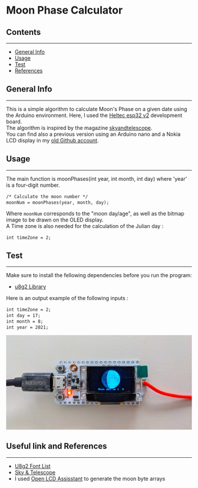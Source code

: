 # Moon Phase Calculator

## Contents
***
- [General Info](#general-info)
- [Usage](#usage)
- [Test](#test)
- [References](#useful-link-and-references)






## General Info
***
This is a simple algorithm to calculate Moon's Phase on a given date using the Arduino environment. Here, I used the [Heltec esp32 v2](https://heltec.org/project/wifi-lora-32/) development board.   
The algorithm is inspired by the magazine [skyandtelescope](https://skyandtelescope.org/wp-content/plugins/observing-tools/moonphase/moon.html).   
You can find also a previous version using an Arduino nano and a Nokia LCD display in my [old Github account](https://github.com/TorLab/MoonPhaseCalculation).

## Usage
***
The main function is moonPhases(int year, int month, int day) where 'year' is a four-digit number.
```
/* Calculate the moon number */
moonNum = moonPhases(year, month, day);
```
Where ``moonNum`` corresponds to the "moon day/age", as well as the bitmap image to be drawn on the OLED display.   
A Time zone is also needed for the calculation of the Julian day : 
```
int timeZone = 2;
```


## Test
***
Make sure to install the fellowing dependencies before you run the program:
* [u8g2 Library](https://github.com/olikraus/u8g2/wiki)   

Here is an output example of the following inputs :
```
int timeZone = 2;
int day = 17;
int month = 8;
int year = 2021;
```

![Image text](./images/Test_Moon_Phase.jpg)



## Useful link and References
***

- [U8g2 Font List](https://github.com/olikraus/u8g2/wiki/fntlist8#5-pixel-height)
- [Sky & Telescope](https://skyandtelescope.org/wp-content/plugins/observing-tools/moonphase/moon.html)
- I used [Open LCD Assisstant](https://github.com/faytor/open_lcd_assistant) to generate the moon byte arrays 